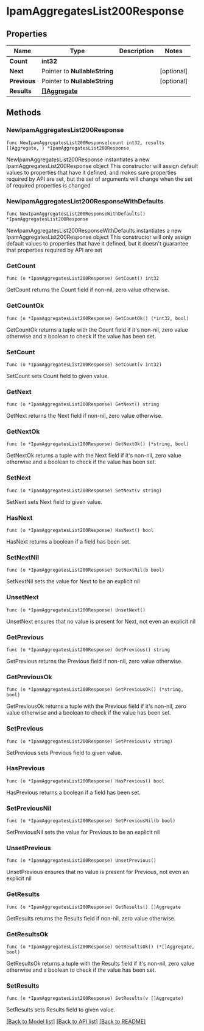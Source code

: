 # IpamAggregatesList200Response

## Properties

Name | Type | Description | Notes
------------ | ------------- | ------------- | -------------
**Count** | **int32** |  | 
**Next** | Pointer to **NullableString** |  | [optional] 
**Previous** | Pointer to **NullableString** |  | [optional] 
**Results** | [**[]Aggregate**](Aggregate.md) |  | 

## Methods

### NewIpamAggregatesList200Response

`func NewIpamAggregatesList200Response(count int32, results []Aggregate, ) *IpamAggregatesList200Response`

NewIpamAggregatesList200Response instantiates a new IpamAggregatesList200Response object
This constructor will assign default values to properties that have it defined,
and makes sure properties required by API are set, but the set of arguments
will change when the set of required properties is changed

### NewIpamAggregatesList200ResponseWithDefaults

`func NewIpamAggregatesList200ResponseWithDefaults() *IpamAggregatesList200Response`

NewIpamAggregatesList200ResponseWithDefaults instantiates a new IpamAggregatesList200Response object
This constructor will only assign default values to properties that have it defined,
but it doesn't guarantee that properties required by API are set

### GetCount

`func (o *IpamAggregatesList200Response) GetCount() int32`

GetCount returns the Count field if non-nil, zero value otherwise.

### GetCountOk

`func (o *IpamAggregatesList200Response) GetCountOk() (*int32, bool)`

GetCountOk returns a tuple with the Count field if it's non-nil, zero value otherwise
and a boolean to check if the value has been set.

### SetCount

`func (o *IpamAggregatesList200Response) SetCount(v int32)`

SetCount sets Count field to given value.


### GetNext

`func (o *IpamAggregatesList200Response) GetNext() string`

GetNext returns the Next field if non-nil, zero value otherwise.

### GetNextOk

`func (o *IpamAggregatesList200Response) GetNextOk() (*string, bool)`

GetNextOk returns a tuple with the Next field if it's non-nil, zero value otherwise
and a boolean to check if the value has been set.

### SetNext

`func (o *IpamAggregatesList200Response) SetNext(v string)`

SetNext sets Next field to given value.

### HasNext

`func (o *IpamAggregatesList200Response) HasNext() bool`

HasNext returns a boolean if a field has been set.

### SetNextNil

`func (o *IpamAggregatesList200Response) SetNextNil(b bool)`

 SetNextNil sets the value for Next to be an explicit nil

### UnsetNext
`func (o *IpamAggregatesList200Response) UnsetNext()`

UnsetNext ensures that no value is present for Next, not even an explicit nil
### GetPrevious

`func (o *IpamAggregatesList200Response) GetPrevious() string`

GetPrevious returns the Previous field if non-nil, zero value otherwise.

### GetPreviousOk

`func (o *IpamAggregatesList200Response) GetPreviousOk() (*string, bool)`

GetPreviousOk returns a tuple with the Previous field if it's non-nil, zero value otherwise
and a boolean to check if the value has been set.

### SetPrevious

`func (o *IpamAggregatesList200Response) SetPrevious(v string)`

SetPrevious sets Previous field to given value.

### HasPrevious

`func (o *IpamAggregatesList200Response) HasPrevious() bool`

HasPrevious returns a boolean if a field has been set.

### SetPreviousNil

`func (o *IpamAggregatesList200Response) SetPreviousNil(b bool)`

 SetPreviousNil sets the value for Previous to be an explicit nil

### UnsetPrevious
`func (o *IpamAggregatesList200Response) UnsetPrevious()`

UnsetPrevious ensures that no value is present for Previous, not even an explicit nil
### GetResults

`func (o *IpamAggregatesList200Response) GetResults() []Aggregate`

GetResults returns the Results field if non-nil, zero value otherwise.

### GetResultsOk

`func (o *IpamAggregatesList200Response) GetResultsOk() (*[]Aggregate, bool)`

GetResultsOk returns a tuple with the Results field if it's non-nil, zero value otherwise
and a boolean to check if the value has been set.

### SetResults

`func (o *IpamAggregatesList200Response) SetResults(v []Aggregate)`

SetResults sets Results field to given value.



[[Back to Model list]](../README.md#documentation-for-models) [[Back to API list]](../README.md#documentation-for-api-endpoints) [[Back to README]](../README.md)


